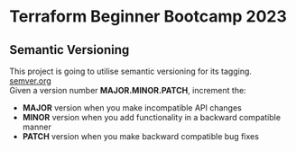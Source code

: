 # Terraform Beginner Bootcamp 2023

## Semantic Versioning 

This project is going to utilise semantic versioning for its tagging.  
[semver.org](https://semver.org/)  
Given a version number **MAJOR.MINOR.PATCH**, increment the:

- **MAJOR** version when you make incompatible API changes
- **MINOR** version when you add functionality in a backward compatible manner
- **PATCH** version when you make backward compatible bug fixes  


